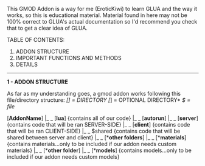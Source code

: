 This GMOD Addon is a way for me (EroticKiwi) to learn GLUA and the way it works, so this is educational material. 
Material found in here may not be 100% correct to GLUA's actual documentation so I'd recommend you check that to get a clear idea of GLUA.

TABLE OF CONTENTS:

1) ADDON STRUCTURE
2) IMPORTANT FUNCTIONS AND METHODS
3) DETAILS

---

**1 - ADDON STRUCTURE**

As far as my understanding goes, a gmod addon works following this file/directory structure:
*[] = DIRECTORY*
*[*] = OPTIONAL DIRECTORY*
*$ = file*

[**AddonName**]
    |_ _ [**lua**] {contains all of our code}
             |_ _ [**autorun**]
                        |_ _ [**server**] {contains code that will be ran SERVER-SIDE}
                        |_ _ [**client**] {contains code that will be ran CLIENT-SIDE}
                        |_ _ $shared {contains code that will be shared between server and client}
              |_ _ [***other folders**]
    |_ _ [***materials**] {contains materials...only to be included if our addon needs custom materials}
                |_ _ [***other folder**]
    |_ _ [***models**] {contains models...only to be included if our addon needs custom models}
